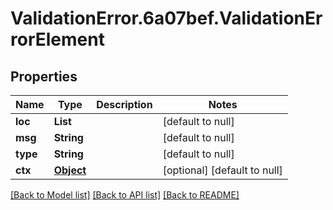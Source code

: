 # ValidationError.6a07bef.ValidationErrorElement
## Properties

Name | Type | Description | Notes
------------ | ------------- | ------------- | -------------
**loc** | **List** |  | [default to null]
**msg** | **String** |  | [default to null]
**type** | **String** |  | [default to null]
**ctx** | [**Object**](.md) |  | [optional] [default to null]

[[Back to Model list]](../README.md#documentation-for-models) [[Back to API list]](../README.md#documentation-for-api-endpoints) [[Back to README]](../README.md)

